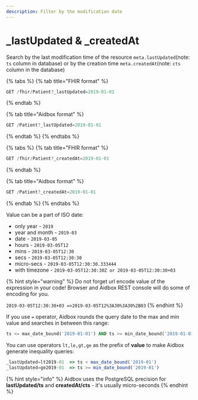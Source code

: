 ```yaml
---
description: Filter by the modification date
---
```


# \_lastUpdated & \_createdAt

Search by the last modification time of the resource   `meta.lastUpdated`\(note: `ts` column in database\) or by the creation time `meta.createdAt`\(note: `cts` column in the database\) 

{% tabs %}
{% tab title="FHIR format" %}
```javascript
GET /fhir/Patient?_lastUpdated=2019-01-01
```
{% endtab %}

{% tab title="Aidbox format" %}
```javascript
GET /Patient?_lastUpdated=2019-01-01
```
{% endtab %}
{% endtabs %}

{% tabs %}
{% tab title="FHIR format" %}
```javascript
GET /fhir/Patient?_createdAt=2019-01-01
```
{% endtab %}

{% tab title="Aidbox format" %}
```javascript
GET /Patient?_createdAt=2019-01-01
```
{% endtab %}
{% endtabs %}

Value can be a part of ISO date:

* only year  - `2019`
* year and month - `2019-03`
* date - `2019-03-05`
* hours - `2019-03-05T12`
* mins - `2019-03-05T12:30`
* secs - `2019-03-05T12:30:30`
* micro-secs - `2019-03-05T12:30:30.333444`
* with timezone -  `2019-03-05T12:30:30Z or 2019-03-05T12:30:30+03`

{% hint style="warning" %}
Do not forget url encode value of the expression in your code!  Browser and Aidbox REST console will do some of encoding for you.

`2019-03-05T12:30:30+03 =>2019-03-05T12%3A30%3A30%2B03`
{% endhint %}

If you use `=` operator, Aidbox rounds the query date to the max and min value and searches in between this range:

```sql
ts <= max_date_bound('2019-01-01') AND ts >= min_date_bound('2019-01-01')
```

You can use operators `lt,le,gt,ge` as the prefix of **value** to make Aidbox generate inequality queries:

```javascript
_lastUpdated=lt2019-01  => ts < max_date_bound('2019-01')
_lastUpdated=ge2019-01  => ts >= min_date_bound('2019-01')

```

{% hint style="info" %}
Aidbox uses the PostgreSQL precision for **lastUpdated/ts** and **createdAt/cts** - it's usually micro-seconds
{% endhint %}

